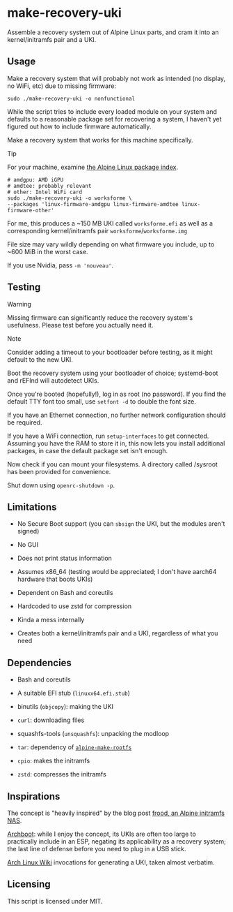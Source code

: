 # make-recovery-uki

Assemble a recovery system out of Alpine Linux parts,
and cram it into an kernel/initramfs pair and a UKI.

## Usage

Make a recovery system that will probably not work as intended
(no display, no WiFi, etc) due to missing firmware:

```
sudo ./make-recovery-uki -o nonfunctional
```

While the script tries to include every loaded module on your system
and defaults to a reasonable package set for recovering a system,
I haven't yet figured out how to include firmware automatically.

Make a recovery system that works for this machine specifically.

> [!TIP]
> For your machine, examine
> [the Alpine Linux package index](https://pkgs.alpinelinux.org/packages?name=linux-firmware-*&branch=v3.21&repo=&arch=x86_64&origin=&flagged=&maintainer=).


```
# amdgpu: AMD iGPU
# amdtee: probably relevant
# other: Intel WiFi card
sudo ./make-recovery-uki -o worksforme \
--packages 'linux-firmware-amdgpu linux-firmware-amdtee linux-firmware-other'
```

For me, this produces a ~150 MB UKI called `worksforme.efi`
as well as a corresponding kernel/initramfs pair `worksforme`/`worksforme.img`

File size may vary wildly depending on what firmware you include,
up to ~600 MiB in the worst case.

If you use Nvidia, pass `-m 'nouveau'`.

## Testing

> [!WARNING]
> Missing firmware can significantly reduce the recovery system's usefulness.
> Please test before you actually need it.

> [!NOTE]
> Consider adding a timeout to your bootloader before testing,
> as it might default to the new UKI.

Boot the recovery system using your bootloader of choice;
systemd-boot and rEFInd will autodetect UKIs.

Once you're booted (hopefully!), log in as root (no password).
If you find the default TTY font too small, use `setfont -d`
to double the font size.

If you have an Ethernet connection,
no further network configuration should be required.

If you have a WiFi connection, run `setup-interfaces` to get connected.
Assuming you have the RAM to store it in,
this now lets you install additional packages,
in case the default package set isn't enough.

Now check if you can mount your filesystems.
A directory called /sysroot has been provided for convenience.

Shut down using `openrc-shutdown -p`.

## Limitations

* No Secure Boot support
  (you can `sbsign` the UKI, but the modules aren't signed)

* No GUI

* Does not print status information

* Assumes x86_64 (testing would be appreciated;
  I don't have aarch64 hardware that boots UKIs)

* Dependent on Bash and coreutils

* Hardcoded to use zstd for compression

* Kinda a mess internally

* Creates both a kernel/initramfs pair and a UKI,
  regardless of what you need

## Dependencies

* Bash and coreutils

* A suitable EFI stub (`linuxx64.efi.stub`)

* binutils (`objcopy`): making the UKI

* `curl`: downloading files

* squashfs-tools (`unsquashfs`): unpacking the modloop

* `tar`: dependency of [`alpine-make-rootfs`](https://github.com/alpinelinux/alpine-make-rootfs)

* `cpio`: makes the initramfs

* `zstd`: compresses the initramfs

## Inspirations

The concept is "heavily inspired" by the blog post
[frood, an Alpine initramfs NAS](https://words.filippo.io/dispatches/frood/).

[Archboot](https://archboot.com/): while I enjoy the concept, its UKIs are
often too large to practically include in an ESP,
negating its applicability as a recovery system;
the last line of defense before you need to plug in a USB stick.

[Arch Linux Wiki](https://wiki.archlinux.org/title/Unified_kernel_image#Manually)
invocations for generating a UKI, taken almost verbatim.

## Licensing

This script is licensed under MIT.
